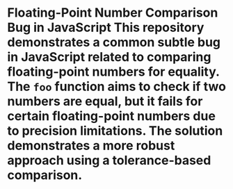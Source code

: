 # Floating-Point Number Comparison Bug in JavaScript This repository demonstrates a common subtle bug in JavaScript related to comparing floating-point numbers for equality.  The `foo` function aims to check if two numbers are equal, but it fails for certain floating-point numbers due to precision limitations. The solution demonstrates a more robust approach using a tolerance-based comparison.